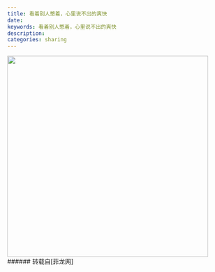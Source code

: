 ```yaml
---
title: 看着别人憋着，心里说不出的爽快
date: 
keywords: 看着别人憋着，心里说不出的爽快
description: 
categories: sharing
---
```

<td class="t_f" id="postmessage_6773">


<img aid="3279" class="zoom" data-cf-modified-da79af18ab006b08507b65e5-="" file="data/attachment/forum/201306/21/224259g1euvzywcduce9v4.jpg" id="aimg_3279" inpost="1" onclick="" onmouseover="" src="http://www.flw.ph/data/attachment/forum/201306/21/224259g1euvzywcduce9v4.jpg" width="460" zoomfile="data/attachment/forum/201306/21/224259g1euvzywcduce9v4.jpg"/>


<br/>
</td>
###### 转载自[菲龙网]
